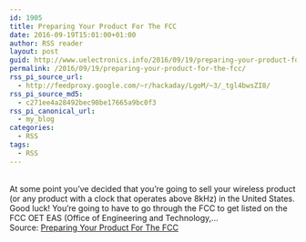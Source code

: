 ```yaml
---
id: 1905
title: Preparing Your Product For The FCC
date: 2016-09-19T15:01:00+01:00
author: RSS reader
layout: post
guid: http://www.uelectronics.info/2016/09/19/preparing-your-product-for-the-fcc/
permalink: /2016/09/19/preparing-your-product-for-the-fcc/
rss_pi_source_url:
  - http://feedproxy.google.com/~r/hackaday/LgoM/~3/_tgl4bwsZI8/
rss_pi_source_md5:
  - c271ee4a28492bec90be17665a9bc0f3
rss_pi_canonical_url:
  - my_blog
categories:
  - RSS
tags:
  - RSS
---
```

&#013;  
At some point you’ve decided that you’re going to sell your wireless product (or any product with a clock that operates above 8kHz) in the United States. Good luck! You’re going to have to go through the FCC to get listed on the FCC OET EAS (Office of Engineering and Technology,…&#013;  
Source: <a href="http://feedproxy.google.com/~r/hackaday/LgoM/~3/_tgl4bwsZI8/" target="_blank">Preparing Your Product For The FCC</a>